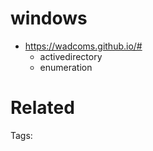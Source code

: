 # windows
- https://wadcoms.github.io/# 
  - activedirectory
  - enumeration

# Related


Tags:

    
